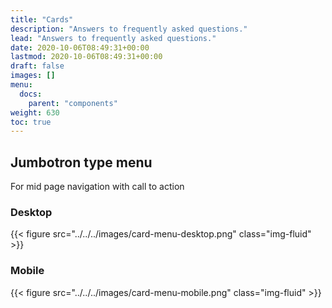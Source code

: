```yaml
---
title: "Cards"
description: "Answers to frequently asked questions."
lead: "Answers to frequently asked questions."
date: 2020-10-06T08:49:31+00:00
lastmod: 2020-10-06T08:49:31+00:00
draft: false
images: []
menu:
  docs:
    parent: "components"
weight: 630
toc: true
---
```


<h2>Jumbotron type menu</h2>
<p>For mid page navigation with call to action</p>
<h3>Desktop</h3>
{{< figure src="../../../images/card-menu-desktop.png" class="img-fluid" >}}
<h3>Mobile</h3>
{{< figure src="../../../images/card-menu-mobile.png" class="img-fluid" >}}




